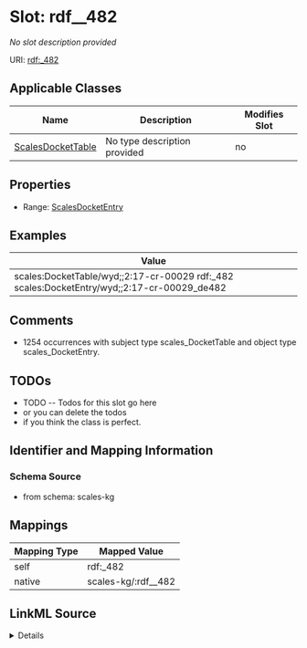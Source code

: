 

# Slot: rdf__482


_No slot description provided_





URI: [rdf:_482](http://www.w3.org/1999/02/22-rdf-syntax-ns#_482)



<!-- no inheritance hierarchy -->





## Applicable Classes

| Name | Description | Modifies Slot |
| --- | --- | --- |
| [ScalesDocketTable](../classes/ScalesDocketTable.md) | No type description provided |  no  |







## Properties

* Range: [ScalesDocketEntry](../classes/ScalesDocketEntry.md)






## Examples

| Value |
| --- |
| scales:DocketTable/wyd;;2:17-cr-00029 rdf:_482 scales:DocketEntry/wyd;;2:17-cr-00029_de482 |

## Comments

* 1254 occurrences with subject type scales_DocketTable and object type scales_DocketEntry.

## TODOs

* TODO -- Todos for this slot go here
* or you can delete the todos
* if you think the class is perfect.

## Identifier and Mapping Information







### Schema Source


* from schema: scales-kg




## Mappings

| Mapping Type | Mapped Value |
| ---  | ---  |
| self | rdf:_482 |
| native | scales-kg/:rdf__482 |




## LinkML Source

<details>
```yaml
name: rdf__482
description: No slot description provided
todos:
- TODO -- Todos for this slot go here
- or you can delete the todos
- if you think the class is perfect.
comments:
- 1254 occurrences with subject type scales_DocketTable and object type scales_DocketEntry.
examples:
- value: scales:DocketTable/wyd;;2:17-cr-00029 rdf:_482 scales:DocketEntry/wyd;;2:17-cr-00029_de482
from_schema: scales-kg
rank: 1000
slot_uri: rdf:_482
alias: rdf__482
domain_of:
- scales_DocketTable
range: scales_DocketEntry

```
</details>